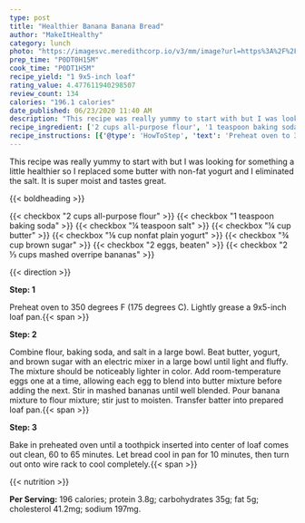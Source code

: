 ```yaml
---
type: post
title: "Healthier Banana Banana Bread"
author: "MakeItHealthy"
category: lunch
photo: "https://imagesvc.meredithcorp.io/v3/mm/image?url=https%3A%2F%2Fimages.media-allrecipes.com%2Fuserphotos%2F5782007.jpg"
prep_time: "P0DT0H15M"
cook_time: "P0DT1H5M"
recipe_yield: "1 9x5-inch loaf"
rating_value: 4.477611940298507
review_count: 134
calories: "196.1 calories"
date_published: 06/23/2020 11:40 AM
description: "This recipe was really yummy to start with but I was looking for something a little healthier so I replaced some butter with non-fat yogurt and I eliminated the salt. It is super moist and tastes great."
recipe_ingredient: ['2 cups all-purpose flour', '1 teaspoon baking soda', '¼ teaspoon salt', '¼ cup butter', '⅛ cup nonfat plain yogurt', '¾ cup brown sugar', '2 eggs, beaten', '2\u2009⅓ cups mashed overripe bananas']
recipe_instructions: [{'@type': 'HowToStep', 'text': 'Preheat oven to 350 degrees F (175 degrees C).  Lightly grease a 9x5-inch loaf pan.\n'}, {'@type': 'HowToStep', 'text': 'Combine flour, baking soda, and salt in a large bowl. Beat butter, yogurt, and brown sugar with an electric mixer in a large bowl until light and fluffy. The mixture should be noticeably lighter in color. Add room-temperature eggs one at a time, allowing each egg to blend into butter mixture before adding the next. Stir in mashed bananas until well blended. Pour banana mixture to flour mixture; stir just to moisten. Transfer batter into prepared loaf pan.\n'}, {'@type': 'HowToStep', 'text': 'Bake in preheated oven until a toothpick inserted into center of loaf comes out clean, 60 to 65 minutes.  Let bread cool in pan for 10 minutes, then turn out onto wire rack to cool completely.\n'}]
---
```


This recipe was really yummy to start with but I was looking for something a little healthier so I replaced some butter with non-fat yogurt and I eliminated the salt. It is super moist and tastes great. 

{{< boldheading >}}

{{< checkbox "2 cups all-purpose flour" >}}
{{< checkbox "1 teaspoon baking soda" >}}
{{< checkbox "¼ teaspoon salt" >}}
{{< checkbox "¼ cup butter" >}}
{{< checkbox "⅛ cup nonfat plain yogurt" >}}
{{< checkbox "¾ cup brown sugar" >}}
{{< checkbox "2  eggs, beaten" >}}
{{< checkbox "2 ⅓ cups mashed overripe bananas" >}}


{{< direction >}}

**Step: 1**

Preheat oven to 350 degrees F (175 degrees C).  Lightly grease a 9x5-inch loaf pan.{{< span >}}

**Step: 2**

Combine flour, baking soda, and salt in a large bowl. Beat butter, yogurt, and brown sugar with an electric mixer in a large bowl until light and fluffy. The mixture should be noticeably lighter in color. Add room-temperature eggs one at a time, allowing each egg to blend into butter mixture before adding the next. Stir in mashed bananas until well blended. Pour banana mixture to flour mixture; stir just to moisten. Transfer batter into prepared loaf pan.{{< span >}}

**Step: 3**

Bake in preheated oven until a toothpick inserted into center of loaf comes out clean, 60 to 65 minutes.  Let bread cool in pan for 10 minutes, then turn out onto wire rack to cool completely.{{< span >}}

{{< nutrition >}}

**Per Serving:** 196 calories; protein 3.8g; carbohydrates 35g; fat 5g; cholesterol 41.2mg; sodium 197mg.